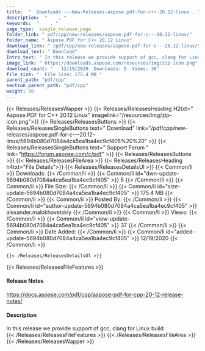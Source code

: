 ```yaml
---
title:  "  Downloads ---New-Releases-aspose.pdf-for-c++-20.12-linux . " 
description:  "    . " 
keywords:  "    . " 
page_type:  single_release_page
folder_link: " pdf/cpp/new-releases/aspose.pdf-for-c---20.12-linux/"
folder_name: " Aspose.PDF for C++ 20.12 Linux"
download_link: " /pdf/cpp/new-releases/aspose.pdf-for-c---20.12-linux/5694b080d7084a4ca5ea1ba4ec9cf405"
download_text: " Download"
Intro_text: " In this release we provide support of gcc, clang for Linux build"
image_link: " https://downloads.aspose.com/resources/img/zip-icon.png"
download_count: "   12/19/2020  Downloads: 5  Views: 36"
file_size: "  File Size: 175.4 MB "
parent_path: "pdf/cpp"
section_parent_path: "pdf/cpp"
weight: 38 
---
```


{{< Releases/ReleasesWapper >}}
  {{< Releases/ReleasesHeading H2txt=" Aspose.PDF for C++ 20.12 Linux" imagelink="/resources/img/zip-icon.png">}}
  {{< Releases/ReleasesButtons >}}
    {{< Releases/ReleasesSingleButtons text=" Download" link="/pdf/cpp/new-releases/aspose.pdf-for-c---20.12-linux/5694b080d7084a4ca5ea1ba4ec9cf405%20%20" >}}
    {{< Releases/ReleasesSingleButtons text=" Support Forum " link="https://forum.aspose.com/c/pdf" >}}
  {{< Releases/ReleasesButtons >}}
  {{< Releases/ReleasesFileArea >}}
    {{< Releases/ReleasesHeading h4txt="File Details">}}
    {{< Releases/ReleasesDetailsUl >}}
            {{< Common/li  >}} Downloads: {{< /Common/li >}} 
      {{< Common/li id="dwn-update-5694b080d7084a4ca5ea1ba4ec9cf405" >}} 5 {{< /Common/li >}} 
      {{< Common/li  >}} File Size: {{< /Common/li >}} 
      {{< Common/li id="size-update-5694b080d7084a4ca5ea1ba4ec9cf405" >}} 175.4 MB {{< /Common/li >}} 
      {{< Common/li  >}} Posted By: {{< /Common/li >}} 
      {{< Common/li id="author-update-5694b080d7084a4ca5ea1ba4ec9cf405" >}} alexander.malokhovetskiy {{< /Common/li >}} 
      {{< Common/li  >}} Views: {{< /Common/li >}} 
      {{< Common/li id="view-update-5694b080d7084a4ca5ea1ba4ec9cf405" >}} 37 {{< /Common/li >}} 
      {{< Common/li  >}} Date Added: {{< /Common/li >}} 
      {{< Common/li id="added-update-5694b080d7084a4ca5ea1ba4ec9cf405" >}} 12/19/2020 {{< /Common/li >}} 

    {{< /Releases/ReleasesDetailsUl >}}

  {{< Releases/ReleasesFileFeatures >}}
      <h4>Release Notes</h4><div><a href="https://docs.aspose.com/pdf/cpp/aspose-pdf-for-cpp-20-12-release-notes/">https://docs.aspose.com/pdf/cpp/aspose-pdf-for-cpp-20-12-release-notes/</a></div><h4>Description</h4><div class="HTMLDescription">In this release we provide support of gcc, clang for Linux build</div>
  {{< /Releases/ReleasesFileFeatures >}}
 {{< /Releases/ReleasesFileArea >}}
{{< /Releases/ReleasesWapper >}}


